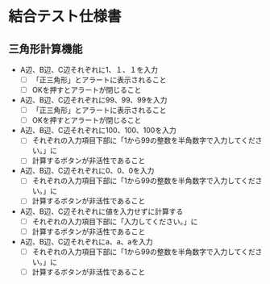 # 結合テスト仕様書

## 三角形計算機能

- A辺、B辺、C辺それぞれに1、１、１を入力
    - [ ] 「正三角形」とアラートに表示されること
    - [ ] OKを押すとアラートが閉じること
- A辺、B辺、C辺それぞれに99、99、99を入力
    - [ ] 「正三角形」とアラートに表示されること
    - [ ] OKを押すとアラートが閉じること
- A辺、B辺、C辺それぞれに100、100、100を入力
    - [ ] それぞれの入力項目下部に「1から99の整数を半角数字で入力してください。」に
    - [ ] 計算するボタンが非活性であること
- A辺、B辺、C辺それぞれに0、0、0を入力
    - [ ] それぞれの入力項目下部に「1から99の整数を半角数字で入力してください。」に
    - [ ] 計算するボタンが非活性であること
- A辺、B辺、C辺それぞれに値を入力せずに計算する
    - [ ] それぞれの入力項目下部に「入力してください。」に
    - [ ] 計算するボタンが非活性であること
- A辺、B辺、C辺それぞれにa、a、aを入力
    - [ ] それぞれの入力項目下部に「1から99の整数を半角数字で入力してください。」に
    - [ ] 計算するボタンが非活性であること
